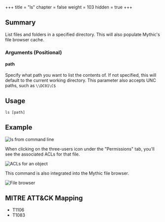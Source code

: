 +++
title = "ls"
chapter = false
weight = 103
hidden = true
+++

## Summary
List files and folders in a specified directory. This will also populate Mythic's file browser cache.

### Arguments (Positional)
#### path
Specify what path you want to list the contents of. If not specified, this will default to the current working directory. This parameter also accepts UNC paths, such as `\\DC01\C$`

## Usage
```
ls [path]
```

## Example
![ls from command line](../images/ls01.png)

When clicking on the three-users icon under the "Permissions" tab, you'll see the associated ACLs for that file.

![ACLs for an object](../images/ls02.png)

This command is also integrated into the Mythic file browser.

![File browser](../images/filebrowser.png)


## MITRE ATT&CK Mapping

- T1106
- T1083